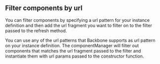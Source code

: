 ## Filter components by url
You can filter components by specifying a url pattern for your instance definition and then add the url fragment you want to filter on to the filter passed to the refresh method.

You can use any of the url patterns that Backbone supports as url pattern on your instance definition. The componentManager will filter out components that matches the url fragment passed to the filter and instantiate them with url params passed to the constructor function.

